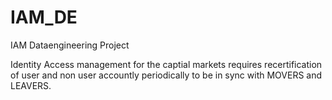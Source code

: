 # IAM_DE
IAM Dataengineering Project

Identity Access management for the captial markets requires recertification of user and non user accountly periodically to be in sync with MOVERS and LEAVERS.
